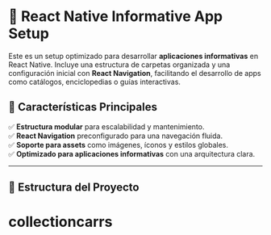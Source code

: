 # 📱 React Native Informative App Setup

Este es un setup optimizado para desarrollar **aplicaciones informativas** en React Native. Incluye una estructura de carpetas organizada y una configuración inicial con **React Navigation**, facilitando el desarrollo de apps como catálogos, enciclopedias o guías interactivas.

## 🚀 Características Principales

✅ **Estructura modular** para escalabilidad y mantenimiento.  
✅ **React Navigation** preconfigurado para una navegación fluida.  
✅ **Soporte para assets** como imágenes, íconos y estilos globales.  
✅ **Optimizado para aplicaciones informativas** con una arquitectura clara.  

---

## 📁 Estructura del Proyecto

# collectioncarrs
